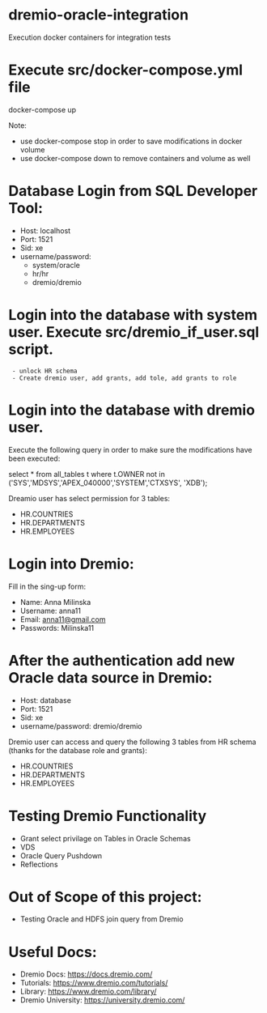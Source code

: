 # dremio-oracle-integration
Execution docker containers for integration tests

# Execute src/docker-compose.yml file
docker-compose up

Note: 
- use docker-compose stop in order to save modifications in docker volume
- use docker-compose down to remove containers and volume as well

# Database Login from SQL Developer Tool:

- Host: localhost
- Port: 1521
- Sid: xe
- username/password:
  - system/oracle
  - hr/hr
  - dremio/dremio

# Login into the database with system user. Execute src/dremio_if_user.sql script.
     - unlock HR schema
     - Create dremio user, add grants, add tole, add grants to role

# Login into the database with dremio user.
Execute the following query in order to make sure the modifications have been executed:

select * from  all_tables t where t.OWNER not in ('SYS','MDSYS','APEX_040000','SYSTEM','CTXSYS', 'XDB');

Dreamio user has select permission for 3 tables:

  - HR.COUNTRIES
  - HR.DEPARTMENTS
  - HR.EMPLOYEES

# Login into Dremio:

Fill in the sing-up form:

- Name: Anna Milinska
- Username: anna11
- Email: anna11@gmail.com
- Passwords: Milinska11

# After the authentication add new Oracle data source in Dremio:

- Host: database
- Port: 1521
- Sid: xe
- username/password: dremio/dremio

Dremio user can access and query the following 3 tables from HR schema (thanks for the database role and grants):

  - HR.COUNTRIES
  - HR.DEPARTMENTS
  - HR.EMPLOYEES


# Testing Dremio Functionality
- Grant select privilage on Tables in Oracle Schemas
- VDS
- Oracle Query Pushdown
- Reflections

# Out of Scope of this project: 
- Testing Oracle and HDFS join query from Dremio

# Useful Docs:
- Dremio Docs: https://docs.dremio.com/
- Tutorials: https://www.dremio.com/tutorials/
- Library: https://www.dremio.com/library/
- Dremio University: https://university.dremio.com/
